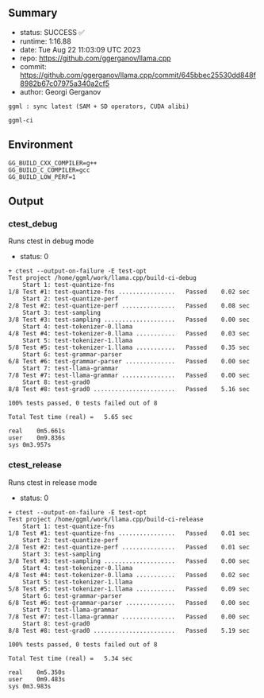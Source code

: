 ## Summary

- status:  SUCCESS ✅
- runtime: 1:16.88
- date:    Tue Aug 22 11:03:09 UTC 2023
- repo:    https://github.com/ggerganov/llama.cpp
- commit:  https://github.com/ggerganov/llama.cpp/commit/645bbec25530dd848f8982b67c07975a340a2cf5
- author:  Georgi Gerganov
```
ggml : sync latest (SAM + SD operators, CUDA alibi)

ggml-ci
```

## Environment

```
GG_BUILD_CXX_COMPILER=g++
GG_BUILD_C_COMPILER=gcc
GG_BUILD_LOW_PERF=1
```

## Output

### ctest_debug

Runs ctest in debug mode
- status: 0
```
+ ctest --output-on-failure -E test-opt
Test project /home/ggml/work/llama.cpp/build-ci-debug
    Start 1: test-quantize-fns
1/8 Test #1: test-quantize-fns ................   Passed    0.02 sec
    Start 2: test-quantize-perf
2/8 Test #2: test-quantize-perf ...............   Passed    0.08 sec
    Start 3: test-sampling
3/8 Test #3: test-sampling ....................   Passed    0.00 sec
    Start 4: test-tokenizer-0.llama
4/8 Test #4: test-tokenizer-0.llama ...........   Passed    0.03 sec
    Start 5: test-tokenizer-1.llama
5/8 Test #5: test-tokenizer-1.llama ...........   Passed    0.35 sec
    Start 6: test-grammar-parser
6/8 Test #6: test-grammar-parser ..............   Passed    0.00 sec
    Start 7: test-llama-grammar
7/8 Test #7: test-llama-grammar ...............   Passed    0.00 sec
    Start 8: test-grad0
8/8 Test #8: test-grad0 .......................   Passed    5.16 sec

100% tests passed, 0 tests failed out of 8

Total Test time (real) =   5.65 sec

real	0m5.661s
user	0m9.836s
sys	0m3.957s
```

### ctest_release

Runs ctest in release mode
- status: 0
```
+ ctest --output-on-failure -E test-opt
Test project /home/ggml/work/llama.cpp/build-ci-release
    Start 1: test-quantize-fns
1/8 Test #1: test-quantize-fns ................   Passed    0.01 sec
    Start 2: test-quantize-perf
2/8 Test #2: test-quantize-perf ...............   Passed    0.01 sec
    Start 3: test-sampling
3/8 Test #3: test-sampling ....................   Passed    0.00 sec
    Start 4: test-tokenizer-0.llama
4/8 Test #4: test-tokenizer-0.llama ...........   Passed    0.02 sec
    Start 5: test-tokenizer-1.llama
5/8 Test #5: test-tokenizer-1.llama ...........   Passed    0.09 sec
    Start 6: test-grammar-parser
6/8 Test #6: test-grammar-parser ..............   Passed    0.00 sec
    Start 7: test-llama-grammar
7/8 Test #7: test-llama-grammar ...............   Passed    0.00 sec
    Start 8: test-grad0
8/8 Test #8: test-grad0 .......................   Passed    5.19 sec

100% tests passed, 0 tests failed out of 8

Total Test time (real) =   5.34 sec

real	0m5.350s
user	0m9.483s
sys	0m3.983s
```
